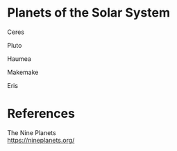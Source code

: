 # Planets of the Solar System

Ceres

Pluto

Haumea

Makemake

Eris


# References
The Nine Planets  
https://nineplanets.org/